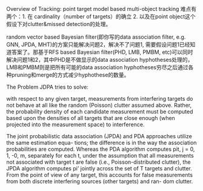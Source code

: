 Overview of Tracking:
point target model based multi-object tracking 难点有两个：1. 在 cardinality（number of targets）的确立  2. 以及在point object这个假设下对clutter&missed detection的处理。

random vector based Bayesian filter(即你写的data association filter, e.g. GNN, JPDA, MHT)的方案只能解决问题2，解决不了问题1, 需要假设问题1已经知道答案了。那基于RFS based Bayesian filter(PHD, LMB, PMBM, etc)可以同时解决问题1和2，其中PHD是不做显示的data association hyphotheses处理的，LMB和PMBM则是把所有可能的data association hyphotheses穷尽之后通过各种pruning和merge的方式减少hyphothese的数量。

The Problem JDPA tries to solve:

with respect to any given target, measurements  from interfering targets  do  not behave at all like the random (Poisson) clutter assumed above. Rather,  the  probability density of each candidate measurement  must  be  computed based upon  the densities of all targets that  are close enough (when projected  into  the measurement space) to interference.

The  joint probabilistic  data  association (JPDA) and PDA approaches utilize the same estimation  equa- tions;  the difference is  in the way the association  probabilities are computed. Whereas the PDA algorithm computes pit, j = 0, 1, -0, m, separately for  each t, under  the assumption that all measurements not associated with target t are false (i.e., Poisson-distributed  clutter),  the JPDA  algorithm computes pi’ jointly across the  set  of T targets and  clutter.  From  the  point of view of  any target, this accounts for false measurements from  both discrete interfering  sources (other targets) and ran- dom  clutter.